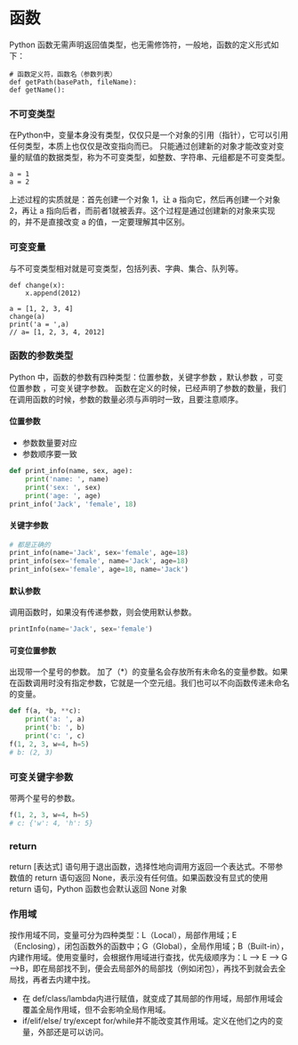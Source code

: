 # 函数

Python 函数无需声明返回值类型，也无需修饰符，一般地，函数的定义形式如下：
```
# 函数定义符，函数名（参数列表）
def getPath(basePath, fileName):
def getName():
```


### 不可变类型
在Python中，变量本身没有类型，仅仅只是一个对象的引用（指针），它可以引用任何类型，本质上也仅仅是改变指向而已。
只能通过创建新的对象才能改变对变量的赋值的数据类型，称为不可变类型，如整数、字符串、元组都是不可变类型。
```
a = 1
a = 2
```
上述过程的实质就是：首先创建一个对象 1，让 a 指向它，然后再创建一个对象 2，再让 a 指向后者，而前者1就被丢弃。这个过程是通过创建新的对象来实现的，并不是直接改变 a 的值，一定要理解其中区别。


### 可变变量
与不可变类型相对就是可变类型，包括列表、字典、集合、队列等。
```
def change(x):
    x.append(2012)

a = [1, 2, 3, 4]
change(a)
print('a = ',a)
// a= [1, 2, 3, 4, 2012]
```


### 函数的参数类型
Python 中，函数的参数有四种类型：位置参数，关键字参数 ，默认参数 ，可变位置参数 ，可变关键字参数。
函数在定义的时候，已经声明了参数的数量，我们在调用函数的时候，参数的数量必须与声明时一致，且要注意顺序。

#### 位置参数
* 参数数量要对应
* 参数顺序要一致
```python
def print_info(name, sex, age):
    print('name: ', name)
    print('sex: ', sex)
    print('age: ', age)
print_info('Jack', 'female', 18)
```

#### 关键字参数
```python
# 都是正确的
print_info(name='Jack', sex='female', age=18)
print_info(sex='female', name='Jack', age=18)
print_info(sex='female', age=18, name='Jack')
```

#### 默认参数
调用函数时，如果没有传递参数，则会使用默认参数。
```python
printInfo(name='Jack', sex='female')
```

#### 可变位置参数
出现带一个星号的参数。
加了（*）的变量名会存放所有未命名的变量参数。如果在函数调用时没有指定参数，它就是一个空元组。我们也可以不向函数传递未命名的变量。
```python
def f(a, *b, **c):
    print('a: ', a)
    print('b: ', b)
    print('c: ', c)
f(1, 2, 3, w=4, h=5)
# b: (2, 3)
```

### 可变关键字参数
带两个星号的参数。
```python
f(1, 2, 3, w=4, h=5)
# c: {'w': 4, 'h': 5}
```


### return
return [表达式] 语句用于退出函数，选择性地向调用方返回一个表达式。不带参数值的 return 语句返回 None，表示没有任何值。如果函数没有显式的使用 return 语句，Python 函数也会默认返回 None 对象


### 作用域
按作用域不同，变量可分为四种类型：L（Local），局部作用域；E（Enclosing），闭包函数外的函数中；G（Global），全局作用域；B（Built-in），内建作用域。使用变量时，会根据作用域进行查找，优先级顺序为：L –> E –> G –>B，即在局部找不到，便会去局部外的局部找（例如闭包），再找不到就会去全局找，再者去内建中找。
* 在 def/class/lambda内进行赋值，就变成了其局部的作用域，局部作用域会覆盖全局作用域，但不会影响全局作用域。
* if/elif/else/ try/except for/while并不能改变其作用域。定义在他们之内的变量，外部还是可以访问。




















